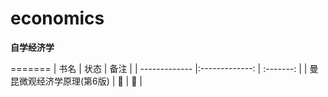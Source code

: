 # economics
**自学经济学**

=======
|  书名      |    状态       |  备注   	|
| ------------- |:-------------:  | :-------: |
|    曼昆微观经济学原理(第6版)    |    :hammer:          | :green_book:       |
